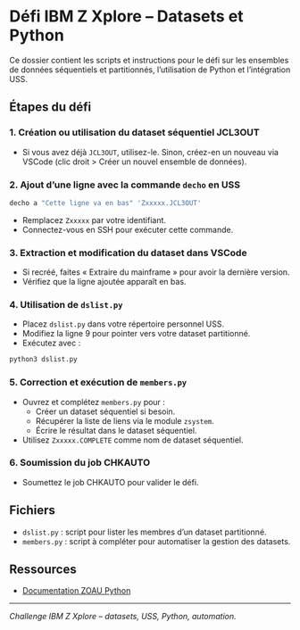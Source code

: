 # Défi IBM Z Xplore – Datasets et Python

Ce dossier contient les scripts et instructions pour le défi sur les ensembles de données séquentiels et partitionnés, l’utilisation de Python et l’intégration USS.

## Étapes du défi

### 1. Création ou utilisation du dataset séquentiel JCL3OUT
- Si vous avez déjà `JCL3OUT`, utilisez-le. Sinon, créez-en un nouveau via VSCode (clic droit > Créer un nouvel ensemble de données).

### 2. Ajout d’une ligne avec la commande `decho` en USS
```sh
decho a "Cette ligne va en bas" 'Zxxxxx.JCL3OUT'
```
- Remplacez `Zxxxxx` par votre identifiant.
- Connectez-vous en SSH pour exécuter cette commande.

### 3. Extraction et modification du dataset dans VSCode
- Si recréé, faites « Extraire du mainframe » pour avoir la dernière version.
- Vérifiez que la ligne ajoutée apparaît en bas.

### 4. Utilisation de `dslist.py`
- Placez `dslist.py` dans votre répertoire personnel USS.
- Modifiez la ligne 9 pour pointer vers votre dataset partitionné.
- Exécutez avec :
```sh
python3 dslist.py
```

### 5. Correction et exécution de `members.py`
- Ouvrez et complétez `members.py` pour :
  - Créer un dataset séquentiel si besoin.
  - Récupérer la liste de liens via le module `zsystem`.
  - Écrire le résultat dans le dataset séquentiel.
- Utilisez `Zxxxxx.COMPLETE` comme nom de dataset séquentiel.

### 6. Soumission du job CHKAUTO
- Soumettez le job CHKAUTO pour valider le défi.

## Fichiers
- `dslist.py` : script pour lister les membres d’un dataset partitionné.
- `members.py` : script à compléter pour automatiser la gestion des datasets.

## Ressources
- [Documentation ZOAU Python](https://www.ibm.com/docs/en/zoau/1.2.0?topic=referenceclasses)

---
*Challenge IBM Z Xplore – datasets, USS, Python, automation.*
